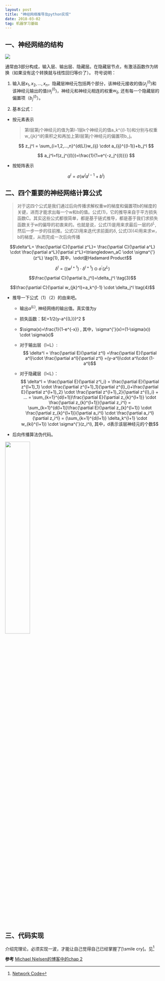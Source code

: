 ```yaml
---
layout: post
title: "神经网络推导及python实现"
date: 2018-03-02   
tag: 机器学习基础
---
```


## 一、神经网络的结构

![](https://ws3.sinaimg.cn/large/0069RVTdly1fupatt9gwmj30q80irn05.jpg)

通常由3部分构成，输入层、输出层、隐藏层。在隐藏层节点，有激活函数作为转换（如果没有这个转换就与线性回归等价了）。
符号说明：

1. 输入层$x_1,x_2,...,x_n$，隐藏层神经元包括两个部分，该神经元接收的值($z_j^{(l)}$)和该神经元输出的值($a_j^{(l)}$)，神经元和神经元相连的权重$w_{ij}$, 还有每一个隐藏层的偏置项（$b_j^{(l)}$）。

2. 基本公式：

* 按元素表示

    > 第l层第j个神经元的值为第l-1层k个神经元的值a_k^{(l-1)}和分别与权重w_{jk}^l的乘积之和再加上第l层第j个神经元的偏置项b_j。

	$$ z_j^l = \sum_{i=1,2,...,n}^{d(L)}w_{ij} \cdot a_{ij}^{(l-1)}+b_j^l $$

	$$ a_j^l=f(z_j^{(l)})=\frac{1}{1+e^{-z_j^{(l)}}} $$

* 按矩阵表示

    $$a^l=\sigma(w^la^{l-1}+b^l)$$

## 二、四个重要的神经网络计算公式

> 对于这四个公式是我们通过后向传播求解权重w的梯度和偏置项b的梯度的关键，进而才能求出每一个w和b的值。公式(1)，它的推导来自于平方损失函数C。其实这些公式都很简单，都是基于链式推导，都是基于我们求损失函数关于w的偏导的初衷来的。也就是说，公式(1)是用来求最后一层的$\delta^L$,然后一步一步的往前推。公式(2)用来迭代求前面的$\delta$, 公式(3)(4)用来求w，b的梯度，从而完成一次后向传播

$$\delta^L= \frac{\partial C}{\partial z^L}= \frac{\partial C}{\partial a^L} \cdot  \frac{\partial a^L}{\partial z^L}=\triangledown_aC \odot \sigma^{'}(z^L)  \tag{1}, 其中，\odot是Hadamard Product$$

$$\delta^l=((w^{l+1})\cdot \delta^{l+1})\odot \sigma^{'}(z^L) \tag{2}$$

$$\frac{\partial C}{\partial b_j^l}=\delta_j^l \tag{3}$$

$$\frac{\partial C}{\partial w_{jk}^l}=a_k^{l-1} \cdot \delta_j^l \tag{4}$$

- 推导一下公式（1）（2）的由来吧。

    - 输出$a^{(L)}$, 神经网络的输出值。真实值为y

    - 损失函数：$E=1/2(y-a^{(L)})^2 $

    - $\sigma(x)=\frac{1}{1-e^{-x}} , 其中，\sigma^{'}(x)=(1-\sigma(x)) \cdot \sigma(x)$

    - 对于输出层（l=L）: 
    $$ \delta^l = \frac{\partial E}{\partial z^l}
    =\frac{\partial E}{\partial a^l}\cdot \frac{\partial a^l}{\partial z^l}
    =(y-a^l)\cdot a^l\cdot (1-a^l)$$

    - 对于隐藏层（l<L）：
    $$ \delta^l = \frac{\partial E}{\partial z^l_i}
    = \frac{\partial E}{\partial z^{l+1}_1} \cdot \frac{\partial z^{l+1}_1}{\partial z^{l}_i}+\frac{\partial E}{\partial z^{l+1}_2} \cdot \frac{\partial z^{l+1}_2}{\partial z^{l}_i} + ... 
    = \sum_{k=1}^{d(l+1)}\frac{\partial E}{\partial z_{k}^{l+1}} \cdot \frac{\partial z_{k}^{l+1}}{\partial z_i^l} 
    = \sum_{k=1}^{d(l+1)}\frac{\partial E}{\partial z_{k}^{l+1}} \cdot \frac{\partial z_{k}^{l+1}}{\partial a_i^l} \cdot \frac{\partial a_i^l}{\partial z_i^l} 
    = (\sum_{k=1}^{d(l+1)} \delta_k^{l+1} \cdot w_{ki}^{l+1}) \cdot \sigma^{'}(z_i^l), 其中，d表示该层神经元的个数$$

- 后向传播算法伪代码。
<img src="https://ws4.sinaimg.cn/large/0069RVTdly1fupi6yooa5j30xq0nagph.jpg" width="40%" height="40%" />

## 三、代码实现
介绍完理论，必须实现一波，才能让自己觉得自己已经掌握了[\smile cry]。见[^2]

**参考**
[Michael Nielsen的博客中的chap 2](http://neuralnetworksanddeeplearning.com/chap2.html)
[^2]: [Network Code](https://github.com/edvardHua/Articles)

    